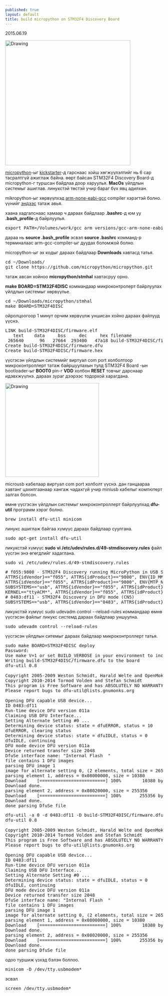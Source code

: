 ```yaml
---
published: true
layout: default
title: build micropython on STM32F4 Discovery Board
---
```

<p class="publish_date"> 2015.06.19</p>


<img src="{{ site.baseurl }}/images/stm32f4.jpg" alt="Drawing" style="width: 400px;"/>


[micropython](http://micropython.org/)-ыг [kickstarter](https://www.kickstarter.com/projects/214379695/micro-python-python-for-microcontrollers?lang=de)-д гарснаас хойш хөгжүүлэлтийг нь 6 сар тасралтгүй ажиглаж байна. өөрт байсан STM32F4 Discovery Board-д micropython-г туршсан байдлаа доор харуулья. **MacOs** үйлдлын системыг ашиглав. линукстэй төстэй учир бараг бүх явц адилхан.

mikropython-ыг хөрвүүлхэд [arm-none-eabi-gcc](https://launchpad.net/gcc-arm-embedded/+download) compiler хэрэгтэй болно. үүнийг [эндээс](https://launchpad.net/gcc-arm-embedded/+download) татаж авья.

хаана хадгалснаас хамаар ч дараах байдлаар **.bashrc**-д юм уу **.bash_profile**-д байрлуулья.

<pre class="terminal" name="code">
export PATH=/Volumes/work/gcc_arm_versions/gcc-arm-none-eabi/bin:$PATH
</pre>

дараа нь **source .bash_profile** эсвэл **source .bashrc** комманд-р терминалаас arm-gcc-compiler-ыг дуудах боломжой болно.

micropython-ыг эх кодыг дараах байдлаар **Downloads** хавтасд татья.

<pre class="terminal" name="code">
cd ~/Downloads/
git clone https://github.com/micropython/micropython.git
</pre>

татаж авсан хойноо **micropython/stmhal** хавтасруу орно. 

**make** **BOARD=STM32F4DISC** коммандаар микроконтролерт байрлуулах үйлдлын системыг хөрвүүлье.


<pre class="terminal" name="code">
cd ~/Downloads/micropython/stmhal
make BOARD=STM32F4DISC
</pre>


ойролцоогоор 1 минут орчим хөрвүүлж уншисан хойно дараах файлууд үүснэ. 

<pre class="terminal" name="code">
LINK build-STM32F4DISC/firmware.elf
   text	   data	    bss	    dec	    hex	filename
 265640	     96	  27664	 293400	  47a18	build-STM32F4DISC/firmware.elf
Create build-STM32F4DISC/firmware.dfu
Create build-STM32F4DISC/firmware.hex 
</pre>


үүсгэсэн үйлдлын системийг виртуал com port холболтоор микроконтроллерт татаж байршуулaxын тулд STM32F4 Board -ын bootloader-ыг **BOOT0** pin-г **VDD** холбон  **RESET** товчыг дарснаар идэвхжүүлнэ. дараах зураг дээрээс тодорхой харагдана.

<img src="{{ site.baseurl }}/images/boot0.jpg" alt="Drawing" style="width: 300px;"/>

microusb кабелаар виртуал com port холболт үүснэ. дан ганцаараа хавтанг цахилгаанаар хангаж чадахгүй учир miniusb кабелыг компютерт залгах болсон.

өмнө үүсгэсэн үйлдлын системыг микроконтроллерт байрлуулхад **dfu-util** программ хэрэг болно. 

<pre class="terminal" name="code">
brew install dfu-util minicom
</pre>

линукс ашиглаж байгаа хүмүүс дараах байдлаар суулгана.

<pre class="terminal" name="code">
sudo apt-get install dfu-util
</pre>

ликукстэй хүмүүс **sudo** **vi** **/etc/udev/rules.d/49-stmdiscovery.rules** файл үүсгэн энэ өгөгдлийг хадаглана.

<pre class="terminal" name="code">
sudo vi /etc/udev/rules.d/49-stmdiscovery.rules
</pre>


<pre class="terminal" name="code">
# f055:9800 - STM32F4 Discovery running MicroPython in USB Serial Mode (CN5)
ATTRS{idVendor}=="f055", ATTRS{idProduct}=="9800", ENV{ID_MM_DEVICE_IGNORE}="1"
ATTRS{idVendor}=="f055", ATTRS{idProduct}=="9800", ENV{MTP_NO_PROBE}="1"
SUBSYSTEMS=="usb", ATTRS{idVendor}=="f055", ATTRS{idProduct}=="9800", MODE:="0666"
KERNEL=="ttyACM*", ATTRS{idVendor}=="f055", ATTRS{idProduct}=="9800", MODE:="0666"
# 0483:df11 - STM32F4 Discovery in DFU mode (CN5)
SUBSYSTEMS=="usb", ATTRS{idVendor}=="0483", ATTRS{idProduct}=="df11", MODE:="0666"
</pre>


ликукстэй хүмүүс sudo udevadm control --reload-rules коммандаар өмнө үүсгэсэн файлыг ликукс системд дараах байдлаар уншуулна.

<pre class="terminal" name="code">
sudo udevadm control --reload-rules
</pre>

үүсгэсэн үйлдлын ситемыг дараах байдлаар микроконтроллерт татья.

<pre class="terminal" name="code">
sudo make BOARD=STM32F4DISC deploy
Password:
Use make V=1 or set BUILD_VERBOSE in your environment to increase build verbosity.
Writing build-STM32F4DISC/firmware.dfu to the board
dfu-util 0.8

Copyright 2005-2009 Weston Schmidt, Harald Welte and OpenMoko Inc.
Copyright 2010-2014 Tormod Volden and Stefan Schmidt
This program is Free Software and has ABSOLUTELY NO WARRANTY
Please report bugs to dfu-util@lists.gnumonks.org

Opening DFU capable USB device...
ID 0483:df11
Run-time device DFU version 011a
Claiming USB DFU Interface...
Setting Alternate Setting #0 ...
Determining device status: state = dfuERROR, status = 10
dfuERROR, clearing status
Determining device status: state = dfuIDLE, status = 0
dfuIDLE, continuing
DFU mode device DFU version 011a
Device returned transfer size 2048
DfuSe interface name: "Internal Flash  "
file contains 1 DFU images
parsing DFU image 1
image for alternate setting 0, (2 elements, total size = 265752)
parsing element 1, address = 0x08000000, size = 10380
Download	[=========================] 100%        10380 bytes
Download done.
parsing element 2, address = 0x08020000, size = 255356
Download	[=========================] 100%       255356 bytes
Download done.
done parsing DfuSe file 
</pre>


<pre class="terminal" name="code">
dfu-util -a 0 -d 0483:df11 -D build-STM32F4DISC/firmware.dfu
dfu-util 0.8

Copyright 2005-2009 Weston Schmidt, Harald Welte and OpenMoko Inc.
Copyright 2010-2014 Tormod Volden and Stefan Schmidt
This program is Free Software and has ABSOLUTELY NO WARRANTY
Please report bugs to dfu-util@lists.gnumonks.org

Opening DFU capable USB device...
ID 0483:df11
Run-time device DFU version 011a
Claiming USB DFU Interface...
Setting Alternate Setting #0 ...
Determining device status: state = dfuIDLE, status = 0
dfuIDLE, continuing
DFU mode device DFU version 011a
Device returned transfer size 2048
DfuSe interface name: "Internal Flash  "
file contains 1 DFU images
parsing DFU image 1
image for alternate setting 0, (2 elements, total size = 265752)
parsing element 1, address = 0x08000000, size = 10380
Download	[=========================] 100%        10380 bytes
Download done.
parsing element 2, address = 0x08020000, size = 255356
Download	[=========================] 100%       255356 bytes
Download done.
done parsing DfuSe file
</pre>


одоо туршиж үзхэд бэлэн боллоо. 

<pre class="terminal" name="code">
minicom -D /dev/tty.usbmodem*
</pre>

эсвэл

<pre class="terminal" name="code">
screen /dev/tty.usbmodem*
</pre>


